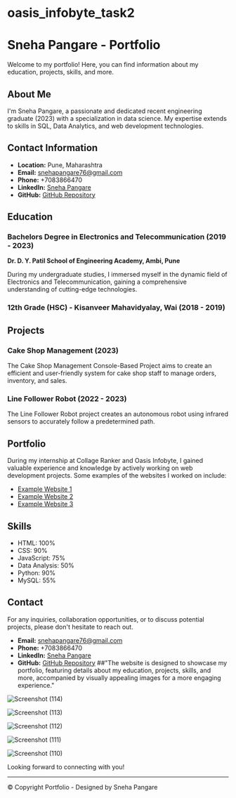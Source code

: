 # oasis_infobyte_task2
# Sneha Pangare - Portfolio

Welcome to my portfolio! Here, you can find information about my education, projects, skills, and more.

## About Me

I'm Sneha Pangare, a passionate and dedicated recent engineering graduate (2023) with a specialization in data science. My expertise extends to skills in SQL, Data Analytics, and web development technologies.

## Contact Information

- **Location:** Pune, Maharashtra
- **Email:** [snehapangare76@gmail.com](mailto:snehapangare76@gmail.com)
- **Phone:** +7083866470
- **LinkedIn:** [Sneha Pangare](https://www.linkedin.com/in/sneha-pangare-48b15b1a1)
- **GitHub:** [GitHub Repository](https://github.com/snehapangare/Cake_shop)

## Education

### Bachelors Degree in Electronics and Telecommunication (2019 - 2023)
**Dr. D. Y. Patil School of Engineering Academy, Ambi, Pune**

During my undergraduate studies, I immersed myself in the dynamic field of Electronics and Telecommunication, gaining a comprehensive understanding of cutting-edge technologies.

### 12th Grade (HSC) - Kisanveer Mahavidyalay, Wai (2018 - 2019)

## Projects

### Cake Shop Management (2023)
The Cake Shop Management Console-Based Project aims to create an efficient and user-friendly system for cake shop staff to manage orders, inventory, and sales.

### Line Follower Robot (2022 - 2023)
The Line Follower Robot project creates an autonomous robot using infrared sensors to accurately follow a predetermined path.

## Portfolio

During my internship at Collage Ranker and Oasis Infobyte, I gained valuable experience and knowledge by actively working on web development projects. Some examples of the websites I worked on include:
- [Example Website 1](#)
- [Example Website 2](#)
- [Example Website 3](#)

## Skills

- HTML: 100%
- CSS: 90%
- JavaScript: 75%
- Data Analysis: 50%
- Python: 90%
- MySQL: 55%

## Contact

For any inquiries, collaboration opportunities, or to discuss potential projects, please don't hesitate to reach out.

- **Email:** [snehapangare76@gmail.com](mailto:snehapangare76@gmail.com)
- **Phone:** +7083866470
- **LinkedIn:** [Sneha Pangare](https://www.linkedin.com/in/sneha-pangare-48b15b1a1)
- **GitHub:** [GitHub Repository](https://github.com/snehapangare/Cake_shop)
##"The website is designed to showcase my portfolio, featuring details about my education, projects, skills, and more, accompanied by visually appealing images for a more engaging experience."

![Screenshot (114)](https://github.com/snehapangare/oasis_infobyte_task2/assets/154306103/d6796204-de7f-42cc-ae8c-f55fe959ec69)

![Screenshot (113)](https://github.com/snehapangare/oasis_infobyte_task2/assets/154306103/29045fa7-bf79-49a1-b2b8-b1f7e6ceafd8)


![Screenshot (112)](https://github.com/snehapangare/oasis_infobyte_task2/assets/154306103/359636dc-85b4-4bcf-b8a6-fed11578289d)

![Screenshot (111)](https://github.com/snehapangare/oasis_infobyte_task2/assets/154306103/58d9386e-2584-495e-ad4d-bbe4ce79ac13)

![Screenshot (110)](https://github.com/snehapangare/oasis_infobyte_task2/assets/154306103/4b133254-0204-4674-9bb6-d83aed48a1af)



Looking forward to connecting with you!

---
© Copyright Portfolio - Designed by Sneha Pangare
